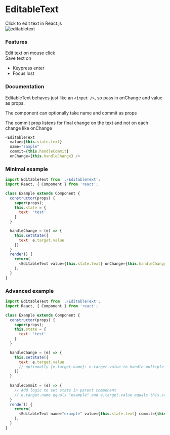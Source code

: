 # EditableText
Click to edit text in React.js  
![editabletext](https://user-images.githubusercontent.com/31367899/42241971-aab6ba82-7f0c-11e8-8f38-9197afac2cdf.gif)

### Features
Edit text on mouse click  
Save text on
- Keypress enter
- Focus lost

### Documentation
EditableText behaves just like an ```<input />```, so pass in onChange and value as props.  

The component can optionally take name and commit as props  

The commit prop listens for final change on the text and not on each change like onChange  
```javascript
<EditableText 
  value={this.state.text} 
  name="sample" 
  commit={this.handleCommit} 
  onChange={this.handleChange} />
```

### Minimal example

```javascript
import EditableText from './EditableText';
import React, { Component } from 'react';

class Example extends Component {
  constructor(props) {
    super(props);
    this.state = {
      text: 'test'
    }
  }

  handleChange = (e) => {
    this.setState({
      text: e.target.value
    })
  }
  render() {
    return(
      <EditableText value={this.state.text} onChange={this.handleChange}/>
    );
  }
}
```

### Advanced example
```javascript
import EditableText from './EditableText';
import React, { Component } from 'react';

class Example extends Component {
  constructor(props) {
    super(props);
    this.state = {
      text: 'test'
    }
  }

  handleChange = (e) => {
    this.setState({
      text: e.target.value
      // optionally [e.target.name]: e.target.value to handle multiple EditableText components
    })
  }
  
  handleCommit = (e) => {
    // Add logic to set state in parent component
    // e.target.name equals "example" and e.target.value equals this.state.text
  }
  render() {
    return(
      <EditableText name="example" value={this.state.text} commit={this.handleCommit} onChange={this.handleChange}/>
    );
  }
}
```

